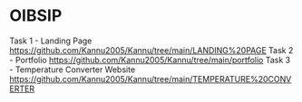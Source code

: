 # OIBSIP
Task 1 - Landing Page
https://github.com/Kannu2005/Kannu/tree/main/LANDING%20PAGE
Task 2 - Portfolio
https://github.com/Kannu2005/Kannu/tree/main/portfolio
Task 3 - Temperature Converter Website
https://github.com/Kannu2005/Kannu/tree/main/TEMPERATURE%20CONVERTER
